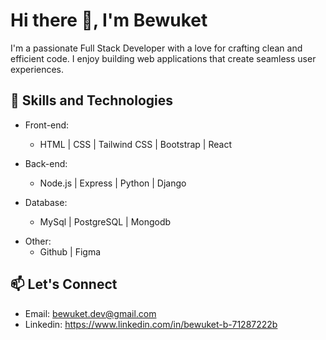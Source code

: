  # Hi there 👋, I'm Bewuket



I'm a passionate Full Stack Developer with a love for crafting clean and efficient code. I enjoy building web applications that create seamless user experiences.

## 🚀 Skills and Technologies

- Front-end: 
  - HTML |  CSS  |  Tailwind CSS | Bootstrap |  React

- Back-end: 
  - Node.js  |  Express | Python | Django

- Database: 
  - MySql  |  PostgreSQL  |  Mongodb
<!--
<h3 align="left">Connect with me:</h3>
<p align="left">
<a href="your link" target="blank"><img align="center" src="https://cdn.jsdelivr.net/npm/simple-icons@3.0.1/icons/twitter.svg" alt="" height="30" width="40" /></a>
<a href="your link" target="blank"><img align="center" src="https://cdn.jsdelivr.net/npm/simple-icons@3.0.1/icons/linkedin.svg" alt="" height="30" width="40" /></a>
<a href="your link" target="blank"><img align="center" src="https://cdn.jsdelivr.net/npm/simple-icons@3.0.1/icons/instagram.svg" alt="" height="30" width="40" /></a>
<a href="your link" target="blank"><img align="center" src="https://cdn.jsdelivr.net/npm/simple-icons@3.0.1/icons/youtube.svg" alt="" height="30" width="40" /></a>
</p> -->
- Other:
  - Github  |  Figma    
<!--
## 🔭 Projects

### Project 1: [Project Name 1](link-to-repo-or-demo)
Description: Briefly describe the project and its purpose.

### Project 2: [Project Name 2](link-to-repo-or-demo)
Description: Briefly describe the project and its purpose.

### Project 3: [Project Name 3](link-to-repo-or-demo)
Description: Briefly describe the project and its purpose.

## 🌱 Open Source Contributions

- [Repository 1](link-to-repo): Short description of your contribution.
- [Repository 2](link-to-repo): Short description of your contribution.

## 📝 Blog & Portfolio

Check out my [portfolio website](link-to-portfolio) for more in-depth articles and projects.

## 📈 GitHub Stats

![GitHub Stats](https://github-readme-stats.vercel.app/api?username=your-github-username&show_icons=true&count_private=true)

-->
## 📫 Let's Connect

- Email: bewuket.dev@gmail.com
- Linkedin: https://www.linkedin.com/in/bewuket-b-71287222b

